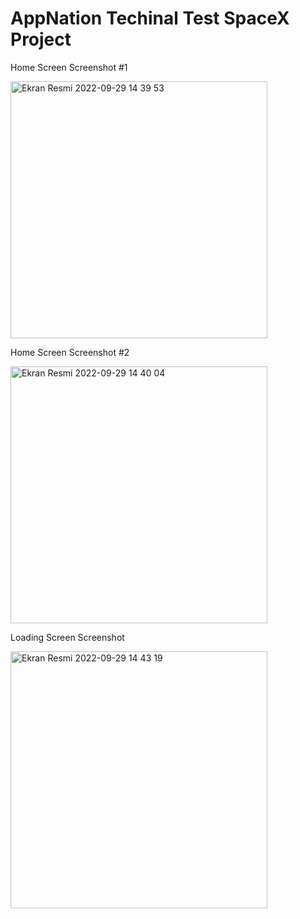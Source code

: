 # AppNation Techinal Test SpaceX Project

Home Screen Screenshot #1

<img width="411" alt="Ekran Resmi 2022-09-29 14 39 53" src="https://user-images.githubusercontent.com/45203337/193022389-b17f34b4-3019-49b6-ade9-4dd9d792720e.png">

Home Screen Screenshot #2

<img width="411" alt="Ekran Resmi 2022-09-29 14 40 04" src="https://user-images.githubusercontent.com/45203337/193022402-195c87bf-b0ec-43d7-94ce-98debfe61cd9.png">

Loading Screen Screenshot 

<img width="411" alt="Ekran Resmi 2022-09-29 14 43 19" src="https://user-images.githubusercontent.com/45203337/193022644-67c84ab3-d233-411f-aa7c-cc2259aee7ce.png">
